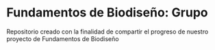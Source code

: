 # Fundamentos de Biodiseño: Grupo 
Repositorio creado con la finalidad de compartir el progreso de nuestro proyecto de Fundamentos de Biodiseño
